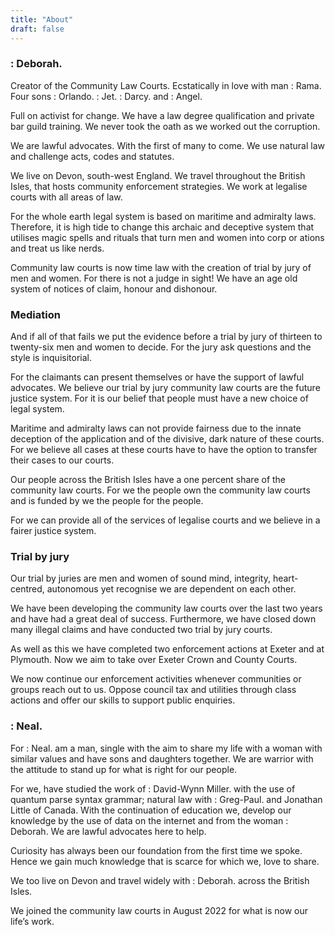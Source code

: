 ```yaml
---
title: "About"
draft: false
---
```

### : Deborah.
Creator of the Community Law Courts. Ecstatically in love with man : Rama.  Four sons : Orlando. : Jet. : Darcy. and : Angel.

Full on activist for change.   We have a law degree qualification and private bar guild training.  We never took the oath as we worked out the corruption.

We are lawful advocates.  With the first of many to come.  We use natural law and challenge acts, codes and statutes.

We live on Devon, south-west England.  We travel throughout the British Isles, that hosts community enforcement strategies.  We work at legalise courts with all areas of law.

For the whole earth legal system is based on maritime and admiralty laws.  Therefore, it is high tide to change this archaic and deceptive system that utilises magic spells and rituals that turn men and women into corp or ations and treat us like nerds.

Community law courts is now time law with the creation of trial by jury of men and women.  For there is not a judge in sight!  We have an  age old system of notices of claim, honour and dishonour.

### Mediation

And if all of that fails we put the evidence before a trial by jury of thirteen to twenty-six men and women to decide.  For the jury ask questions and the style is inquisitorial.

For the claimants can present themselves or have the support of lawful advocates.  We believe our trial by jury community law courts are the future justice system.  For it is our belief that people must have a new choice of legal system.

Maritime and admiralty laws can not provide fairness due to the innate deception of the application and of the divisive, dark nature of these courts.  For we believe all cases at these courts have to have the option to transfer their cases to our courts.

Our people across the British Isles have a one percent share of the community law courts.  For we the people own the community law courts and is funded by we the people for the people.

For we can provide all of the services of legalise courts and we believe in a fairer justice system.

### Trial by jury

Our trial by juries are men and women of sound mind, integrity, heart-centred, autonomous yet recognise we are dependent on each other.

We have been developing the community law courts over the last two years and have had a great deal of success.  Furthermore, we have closed down many illegal claims and have conducted two trial by jury courts.

As well as this we have completed two enforcement actions at Exeter and at Plymouth. Now we aim to take over Exeter Crown and County Courts.

We now continue our enforcement activities whenever communities or groups reach out to us.  Oppose council tax and utilities through class actions and offer our skills to support public enquiries.

### **: Neal.**

For : Neal. am a man, single with the aim to share my life with a woman with similar values and have sons and daughters together.  We are warrior with the attitude to stand up for what is right for our people.

For we, have studied the work of : David-Wynn Miller. with the use of quantum parse syntax grammar; natural law with : Greg-Paul. and Jonathan Little of Canada.  With the continuation of education we, develop our knowledge by the use of data on the internet and from the woman : Deborah. We are lawful advocates here to help.

Curiosity has always been our foundation from the first time we spoke. Hence we gain much knowledge that is scarce for which we, love to share.

We too live on Devon and travel widely with : Deborah. across the British Isles.

We joined the community law courts in August 2022 for what is now our life’s work.


  
